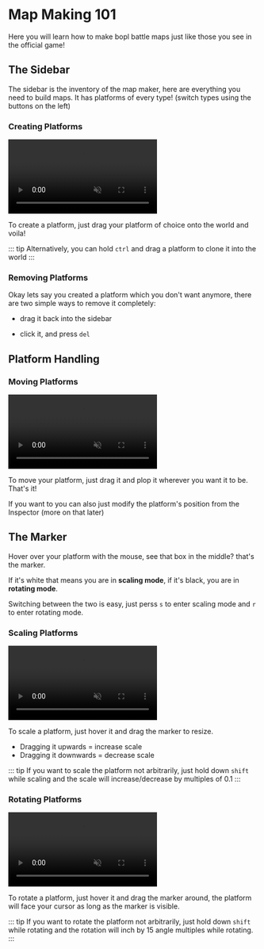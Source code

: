 # Map Making 101

Here you will learn how to make bopl battle maps just like those you see in the official game!

## The Sidebar

The sidebar is the inventory of the map maker, here are everything you need to build maps. 
It has platforms of every type! (switch types using the buttons on the left)

### Creating Platforms

<video autoplay loop muted playsinline>
  <source src="./gifs/create.mp4" type="video/mp4">
  Your browser does not support the video tag.
</video>

To create a platform, just drag your platform of choice onto the world and voila!

::: tip
Alternatively, you can hold `ctrl` and drag a platform to clone it into the world
:::

### Removing Platforms

Okay lets say you created a platform which you don't want anymore, there are two simple ways to remove it completely:

* drag it back into the sidebar

* click it, and press `del`

## Platform Handling

### Moving Platforms

<video autoplay loop muted playsinline>
  <source src="./gifs/drag.mp4" type="video/mp4">
  Your browser does not support the video tag.
</video>

To move your platform, just drag it and plop it wherever you want it to be. That's it!

If you want to you can also just modify the platform's position from the Inspector (more on that later)

## The Marker

Hover over your platform with the mouse, see that box in the middle? that's the marker.

If it's white that means you are in **scaling mode**,
if it's black, you are in **rotating mode**.

Switching between the two is easy, just perss `s` to enter scaling mode and `r` to enter rotating mode.

### Scaling Platforms

<video autoplay loop muted playsinline>
  <source src="./gifs/scale.mp4" type="video/mp4">
  Your browser does not support the video tag.
</video>

To scale a platform, just hover it and drag the marker to resize.
* Dragging it upwards = increase scale
* Dragging it downwards = decrease scale

::: tip
If you want to scale the platform not arbitrarily, just hold down `shift` while scaling and the scale will increase/decrease by multiples of 0.1
:::

### Rotating Platforms

<video autoplay loop muted playsinline>
  <source src="./gifs/rotate.mp4" type="video/mp4">
  Your browser does not support the video tag.
</video>

To rotate a platform, just hover it and drag the marker around, the platform will face your cursor as long as the marker is visible.

::: tip
If you want to rotate the platform not arbitrarily, just hold down `shift` while rotating and the rotation will inch by 15 angle multiples while rotating.
:::